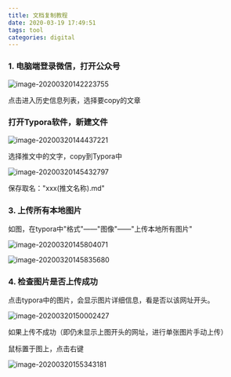 ```yaml
---
title: 文档复制教程
date: 2020-03-19 17:49:51
tags: tool
categories: digital
---
```


### 1. 电脑端登录微信，打开公众号

![image-20200320142223755](http://q7fm0u7rl.bkt.clouddn.com/img/image-20200320142223755.png)

点击进入历史信息列表，选择要copy的文章

### 打开Typora软件，新建文件

![image-20200320144437221](http://q7fm0u7rl.bkt.clouddn.com/img/image-20200320144437221.png)

选择推文中的文字，copy到Typora中

![image-20200320145432797](http://q7fm0u7rl.bkt.clouddn.com/img/image-20200320145432797.png)

保存取名："xxx(推文名称).md"

### 3. 上传所有本地图片

如图，在typora中"格式"——"图像"——"上传本地所有图片"

![image-20200320145804071](http://q7fm0u7rl.bkt.clouddn.com/img/image-20200320145804071.png)

![image-20200320145835680](http://q7fm0u7rl.bkt.clouddn.com/img/image-20200320145835680.png)



### 4. 检查图片是否上传成功

点击typora中的图片，会显示图片详细信息，看是否以该网址开头。

![image-20200320150002427](http://q7fm0u7rl.bkt.clouddn.com/img/image-20200320150002427.png)

如果上传不成功（即仍未显示上图开头的网址，进行单张图片手动上传）

鼠标置于图上，点击右键

![image-20200320155343181](http://q7fm0u7rl.bkt.clouddn.com/img/image-20200320155343181.png)